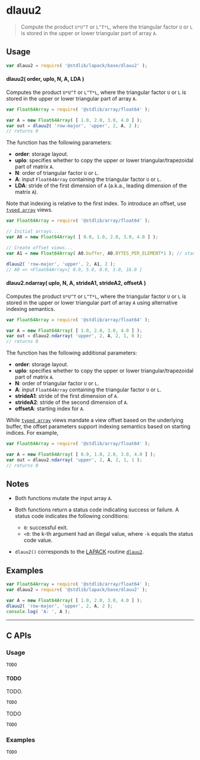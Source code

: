 <!--

@license Apache-2.0

Copyright (c) 2024 The Stdlib Authors.

Licensed under the Apache License, Version 2.0 (the "License");
you may not use this file except in compliance with the License.
You may obtain a copy of the License at

   http://www.apache.org/licenses/LICENSE-2.0

Unless required by applicable law or agreed to in writing, software
distributed under the License is distributed on an "AS IS" BASIS,
WITHOUT WARRANTIES OR CONDITIONS OF ANY KIND, either express or implied.
See the License for the specific language governing permissions and
limitations under the License.

-->

# dlauu2

> Compute the product `U*U^T` or `L^T*L`, where the triangular factor `U` or `L` is stored in the upper or lower triangular part of array `A`.

<section class = "usage">

## Usage

```javascript
var dlauu2 = require( '@stdlib/lapack/base/dlauu2' );
```

#### dlauu2( order, uplo, N, A, LDA )

Computes the product `U*U^T` or `L^T*L`, where the triangular factor `U` or `L` is stored in the upper or lower triangular part of array `A`.

```javascript
var Float64Array = require( '@stdlib/array/float64' );

var A = new Float64Array( [ 1.0, 2.0, 3.0, 4.0 ] );
var out = dlauu2( 'row-major', 'upper', 2, A, 2 );
// returns 0
```

The function has the following parameters:

-   **order**: storage layout.
-   **uplo**: specifies whether to copy the upper or lower triangular/trapezoidal part of matrix `A`.
-   **N**: order of triangular factor `U` or `L`.
-   **A**: input `Float64Array` containing the triangular factor `U` or `L`.
-   **LDA**: stride of the first dimension of `A` (a.k.a., leading dimension of the matrix `A`).

Note that indexing is relative to the first index. To introduce an offset, use [`typed array`][mdn-typed-array] views.

<!-- eslint-disable stdlib/capitalized-comments -->

```javascript
var Float64Array = require( '@stdlib/array/float64' );

// Initial arrays...
var A0 = new Float64Array( [ 0.0, 1.0, 2.0, 3.0, 4.0 ] );

// Create offset views...
var A1 = new Float64Array( A0.buffer, A0.BYTES_PER_ELEMENT*1 ); // start at 2nd element

dlauu2( 'row-major', 'upper', 2, A1, 2 );
// A0 => <Float64Array>[ 0.0, 5.0, 8.0, 3.0, 16.0 ]
```

#### dlauu2.ndarray( uplo, N, A, strideA1, strideA2, offsetA )

Computes the product `U*U^T` or `L^T*L`, where the triangular factor `U` or `L` is stored in the upper or lower triangular part of array `A` using alternative indexing semantics.

```javascript
var Float64Array = require( '@stdlib/array/float64' );

var A = new Float64Array( [ 1.0, 2.0, 3.0, 4.0 ] );
var out = dlauu2.ndarray( 'upper', 2, A, 2, 1, 0 );
// returns 0
```

The function has the following additional parameters:

-   **order**: storage layout.
-   **uplo**: specifies whether to copy the upper or lower triangular/trapezoidal part of matrix `A`.
-   **N**: order of triangular factor `U` or `L`.
-   **A**: input `Float64Array` containing the triangular factor `U` or `L`.
-   **strideA1**: stride of the first dimension of `A`.
-   **strideA2**: stride of the second dimension of `A`.
-   **offsetA**: starting index for `A`.

While [`typed array`][mdn-typed-array] views mandate a view offset based on the underlying buffer, the offset parameters support indexing semantics based on starting indices. For example,

<!-- eslint-disable max-len -->

```javascript
var Float64Array = require( '@stdlib/array/float64' );

var A = new Float64Array( [ 0.0, 1.0, 2.0, 3.0, 4.0 ] );
var out = dlauu2.ndarray( 'upper', 2, A, 2, 1, 1 );
// returns 0
```

</section>

<!-- /.usage -->

<section class="notes">

## Notes

-   Both functions mutate the input array `A`.

-   Both functions return a status code indicating success or failure. A status code indicates the following conditions:

    -   `0`: successful exit.
    -   `<0`: the k-th argument had an illegal value, where `-k` equals the status code value.

-   `dlauu2()` corresponds to the [LAPACK][LAPACK] routine [`dlauu2`][lapack-dlauu2].

</section>

<!-- /.notes -->

<section class="examples">

## Examples

<!-- eslint no-undef: "error" -->

```javascript
var Float64Array = require( '@stdlib/array/float64' );
var dlauu2 = require( '@stdlib/lapack/base/dlauu2' );

var A = new Float64Array( [ 1.0, 2.0, 3.0, 4.0 ] );
dlauu2( 'row-major', 'upper', 2, A, 2 );
console.log( 'A: ', A );
```

</section>

<!-- /.examples -->

<!-- C interface documentation. -->

* * *

<section class="c">

## C APIs

<!-- Section to include introductory text. Make sure to keep an empty line after the intro `section` element and another before the `/section` close. -->

<section class="intro">

</section>

<!-- /.intro -->

<!-- C usage documentation. -->

<section class="usage">

### Usage

```c
TODO
```

#### TODO

TODO.

```c
TODO
```

TODO

```c
TODO
```

</section>

<!-- /.usage -->

<!-- C API usage notes. Make sure to keep an empty line after the `section` element and another before the `/section` close. -->

<section class="notes">

</section>

<!-- /.notes -->

<!-- C API usage examples. -->

<section class="examples">

### Examples

```c
TODO
```

</section>

<!-- /.examples -->

</section>

<!-- /.c -->

<!-- Section for related `stdlib` packages. Do not manually edit this section, as it is automatically populated. -->

<section class="related">

</section>

<!-- /.related -->

<!-- Section for all links. Make sure to keep an empty line after the `section` element and another before the `/section` close. -->

<section class="links">

[lapack]: https://www.netlib.org/lapack/explore-html/

[lapack-dlauu2]: https://netlib.org/lapack/explore-html//d3/d8f/group__lauu2_ga52dc4db093f8513ca2f74195f3aaf689.html

[mdn-typed-array]: https://developer.mozilla.org/en-US/docs/Web/JavaScript/Reference/Global_Objects/TypedArray

</section>

<!-- /.links -->
